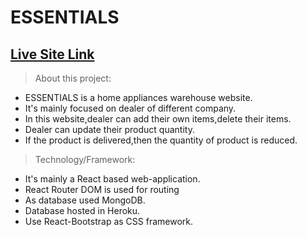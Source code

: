 # ESSENTIALS

## [Live Site Link](https://essentials-b0da4.web.app/)


> About this project:

- ESSENTIALS is a home appliances warehouse website.
- It's mainly focused on dealer of different company.
- In this website,dealer can add their own items,delete their items.
- Dealer can update their product quantity.
- If the product is delivered,then the quantity of product is reduced.


> Technology/Framework:

- It's mainly a React based web-application.
- React Router DOM is used for routing
- As database used MongoDB.
- Database hosted in Heroku.
- Use React-Bootstrap as CSS framework.